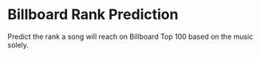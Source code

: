 # Billboard Rank Prediction
Predict the rank a song will reach on Billboard Top 100 based on the music solely.
